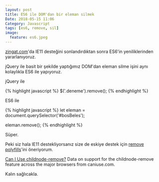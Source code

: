 ```yaml
---
layout: post
title: ES6 ile DOM'dan bir eleman silmek
Date: 2018-05-15 11:06
Category: Javascript
tags: [es6, remove, sil]
image:
  feature: es6.jpeg
---
```


[zingat.com](https://zingat.com)'da IE11 desteğini sonlandırdıktan sonra ES6'in yeniliklerinden yararlanıyoruz.

jQuery ile basit bir şekilde yaptığımız DOM'dan eleman silme işini aynı kolaylıkla ES6 ile yapıyoruz.

jQuery ile 

{% highlight javascript %}
$('.deneme').remove();
{% endhighlight %}
	
ES6 ile 

{% highlight javascript %}
let eleman = document.querySelector('#bosBeles');

eleman.remove();
{% endhighlight %}
	
Süper. 

Peki siz hala IE11 destekliyorsanız size de eskiye destek için [remove polyfills](https://github.com/cferdinandi/vanilla-javascript-cheat-sheet/blob/master/polyfills/remove.js)'ini öneriyorum.

<p class="ciu_embed" data-feature="childnode-remove" data-periods="future_1,current,past_1">  <a href="http://caniuse.com/#feat=childnode-remove">Can I Use childnode-remove?</a> Data on support for the childnode-remove feature across the major browsers from caniuse.com. </p>

Kalın sağlıcakla.
